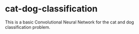# cat-dog-classification
This is a basic Convolutional Neural Network for the cat and dog classification problem.
